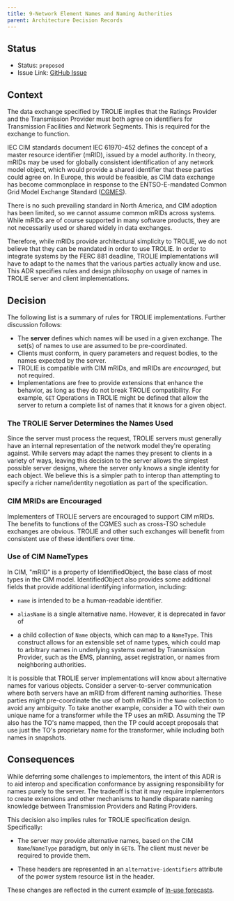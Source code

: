 ```yaml
---
title: 9-Network Element Names and Naming Authorities
parent: Architecture Decision Records
---
```


## Status

* Status: `proposed`
* Issue Link: [GitHub Issue](https://github.com/trolie/spec/issues/9)

## Context

The data exchange specified by TROLIE implies that the Ratings Provider and the
Transmission Provider must both agree on identifiers for Transmission Facilities
and Network Segments.  This is required for the exchange to function.

IEC CIM standards document IEC 61970-452 defines the concept of a master
resource identifier (mRID), issued by a model authority.  In theory, mRIDs may
be used for globally consistent identification of any network model object,
which would provide a shared identifier that these parties could agree on. In
Europe, this would be feasible, as CIM data exchange has become commonplace in
response to the ENTSO-E-mandated Common Grid Model Exchange Standard
([CGMES](https://www.entsoe.eu/data/cim/cim-for-grid-models-exchange/)).

There is no such prevailing standard in North America, and CIM adoption has been
limited, so we cannot assume common mRIDs across systems. While mRIDs are of
course supported in many software products, they are not necessarily used or
shared widely in data exchanges.

Therefore, while mRIDs provide architectural simplicity to TROLIE, we do not
believe that they can be mandated in order to use TROLIE. In order to integrate
systems by the FERC 881 deadline, TROLIE implementations will have to adapt to
the names that the various parties actually know and use. This ADR specifies
rules and design philosophy on usage of names in TROLIE server and client
implementations.

## Decision

The following list is a summary of rules for TROLIE implementations. Further
discussion follows:

* The **server** defines which names will be used in a given exchange.  The
  set(s) of names to use are assumed to be pre-coordinated.
* Clients must conform, in query parameters and request bodies, to the names
  expected by the server.
* TROLIE is compatible with CIM mRIDs, and mRIDs are _encouraged_, but not
  required.
* Implementations are free to provide extensions that enhance the behavior, as
  long as they do not break TROLIE compatibility. For example, `GET` Operations
  in TROLIE might be defined that allow the server to return a complete list of
  names that it knows for a given object.


### The TROLIE Server Determines the Names Used

Since the server must process the request, TROLIE servers must generally have an
internal representation of the network model they're operating against. While
servers may adapt the names they present to clients in a variety of ways,
leaving this decision to the server allows the simplest possible server designs,
where the server only knows a single identity for each object. We believe this
is a simpler path to interop than attempting to specify a richer name/identity
negotiation as part of the specification.

### CIM MRIDs are Encouraged

Implementers of TROLIE servers are encouraged to support CIM mRIDs. The
benefits to functions of the CGMES such as cross-TSO schedule exchanges are
obvious. TROLIE and other such exchanges will benefit from consistent use of
these identifiers over time.  

### Use of CIM NameTypes

In CIM, "mRID" is a property of IdentifiedObject, the base class of most types
in the CIM model. IdentifiedObject also provides some additional fields that
provide additional identifying information, including:

* `name` is intended to be a human-readable identifier.

* `aliasName` is a single alternative name. However, it is deprecated in favor
  of

* a child collection of `Name` objects, which can map to a `NameType`. This
  construct allows for an extensible set of name types, which could map to
  arbitrary names in underlying systems owned by Transmission Provider, such as
  the EMS, planning, asset registration, or names from neighboring
  authorities.

It is possible that TROLIE server implementations will know about alternative
names for various objects. Consider a server-to-server communication where both
servers have an mRID from different naming authorities. These parties might
pre-coordinate the use of both mRIDs in the `Name` collection to avoid any
ambiguity. To take another example, consider a TO with their own unique name
for a transformer while the TP uses an mRID. Assuming the TP also has the TO's
name mapped, then the TP could accept proposals that use just the TO's
proprietary name for the transformer, while including both names in snapshots.

## Consequences

While deferring some challenges to implementors, the intent of this ADR is to
aid interop and specification conformance by assigning responsibility for names
purely to the server. The tradeoff is that it may require implementors to
create extensions and other mechanisms to handle disparate naming knowledge
between Transmission Providers and Rating Providers.

This decision also implies rules for TROLIE specification design.  Specifically:

* The server may provide alternative names, based on the CIM `Name`/`NameType`
  paradigm, but only in `GET`s.  The client must never be required to provide
  them.

* These headers are represented in an `alternative-identifiers` attribute of the
  power system resource list in the header.  

These changes are reflected in the current example of [In-use forecasts](../example-narratives/in-use-forecasts.md).  
